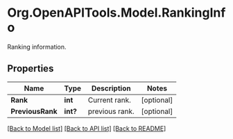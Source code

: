 # Org.OpenAPITools.Model.RankingInfo
Ranking information. 

## Properties

Name | Type | Description | Notes
------------ | ------------- | ------------- | -------------
**Rank** | **int** | Current rank. | [optional] 
**PreviousRank** | **int?** | previous rank. | [optional] 

[[Back to Model list]](../../README.md#documentation-for-models) [[Back to API list]](../../README.md#documentation-for-api-endpoints) [[Back to README]](../../README.md)

